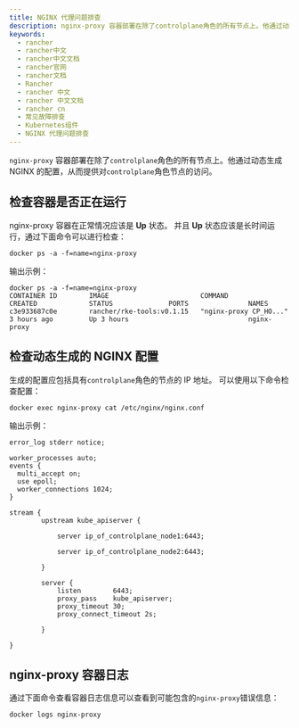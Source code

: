 ```yaml
---
title: NGINX 代理问题排查
description: nginx-proxy 容器部署在除了controlplane角色的所有节点上。他通过动态生成 NGINX 的配置，从而提供对controlplane角色节点的访问。
keywords:
  - rancher
  - rancher中文
  - rancher中文文档
  - rancher官网
  - rancher文档
  - Rancher
  - rancher 中文
  - rancher 中文文档
  - rancher cn
  - 常见故障排查
  - Kubernetes组件
  - NGINX 代理问题排查
---
```


`nginx-proxy` 容器部署在除了`controlplane`角色的所有节点上。他通过动态生成 NGINX 的配置，从而提供对`controlplane`角色节点的访问。

## 检查容器是否正在运行

nginx-proxy 容器在正常情况应该是 **Up** 状态。 并且 **Up** 状态应该是长时间运行，通过下面命令可以进行检查：

```
docker ps -a -f=name=nginx-proxy
```

输出示例：

```
docker ps -a -f=name=nginx-proxy
CONTAINER ID        IMAGE                       COMMAND                  CREATED             STATUS              PORTS               NAMES
c3e933687c0e        rancher/rke-tools:v0.1.15   "nginx-proxy CP_HO..."   3 hours ago         Up 3 hours                              nginx-proxy
```

## 检查动态生成的 NGINX 配置

生成的配置应包括具有`controlplane`角色的节点的 IP 地址。 可以使用以下命令检查配置：

```
docker exec nginx-proxy cat /etc/nginx/nginx.conf
```

输出示例：

```
error_log stderr notice;

worker_processes auto;
events {
  multi_accept on;
  use epoll;
  worker_connections 1024;
}

stream {
        upstream kube_apiserver {

            server ip_of_controlplane_node1:6443;

            server ip_of_controlplane_node2:6443;

        }

        server {
            listen        6443;
            proxy_pass    kube_apiserver;
            proxy_timeout 30;
            proxy_connect_timeout 2s;

        }

}
```

## nginx-proxy 容器日志

通过下面命令查看容器日志信息可以查看到可能包含的`nginx-proxy`错误信息：

```
docker logs nginx-proxy
```
